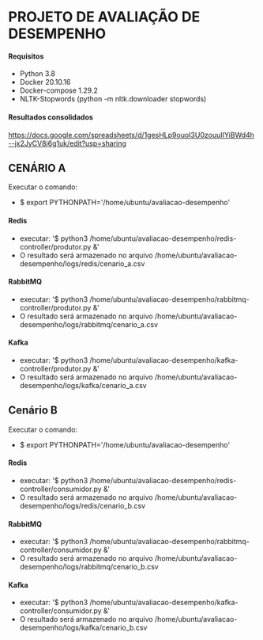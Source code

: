 # PROJETO DE AVALIAÇÃO DE DESEMPENHO

#### Requisitos
- Python 3.8
- Docker 20.10.16
- Docker-compose 1.29.2
- NLTK-Stopwords (python -m nltk.downloader stopwords)

#### Resultados consolidados
https://docs.google.com/spreadsheets/d/1gesHLp9ouoI3U0zouuIIYiBWd4h--jx2JyCV8j6g1uk/edit?usp=sharing



## CENÁRIO A
Executar o comando:
- $ export PYTHONPATH='/home/ubuntu/avaliacao-desempenho'

#### Redis
- executar: '$ python3 /home/ubuntu/avaliacao-desempenho/redis-controller/produtor.py <quantidade de iteracoes> &'
- O resultado será armazenado no arquivo /home/ubuntu/avaliacao-desempenho/logs/redis/cenario_a.csv

#### RabbitMQ
- executar: '$ python3 /home/ubuntu/avaliacao-desempenho/rabbitmq-controller/produtor.py <quantidade de iteracoes> &'
- O resultado será armazenado no arquivo /home/ubuntu/avaliacao-desempenho/logs/rabbitmq/cenario_a.csv

#### Kafka
- executar: '$ python3 /home/ubuntu/avaliacao-desempenho/kafka-controller/produtor.py <quantidade de iteracoes> &'
- O resultado será armazenado no arquivo /home/ubuntu/avaliacao-desempenho/logs/kafka/cenario_a.csv



## Cenário B
Executar o comando:
- $ export PYTHONPATH='/home/ubuntu/avaliacao-desempenho'

#### Redis
- executar: '$ python3 /home/ubuntu/avaliacao-desempenho/redis-controller/consumidor.py <quantidade de iteracoes> &'
- O resultado será armazenado no arquivo /home/ubuntu/avaliacao-desempenho/logs/redis/cenario_b.csv

#### RabbitMQ
- executar: '$ python3 /home/ubuntu/avaliacao-desempenho/rabbitmq-controller/consumidor.py <quantidade de iteracoes> &'
- O resultado será armazenado no arquivo /home/ubuntu/avaliacao-desempenho/logs/rabbitmq/cenario_b.csv

#### Kafka
- executar: '$ python3 /home/ubuntu/avaliacao-desempenho/kafka-controller/consumidor.py <quantidade de iteracoes> &'
- O resultado será armazenado no arquivo /home/ubuntu/avaliacao-desempenho/logs/kafka/cenario_b.csv